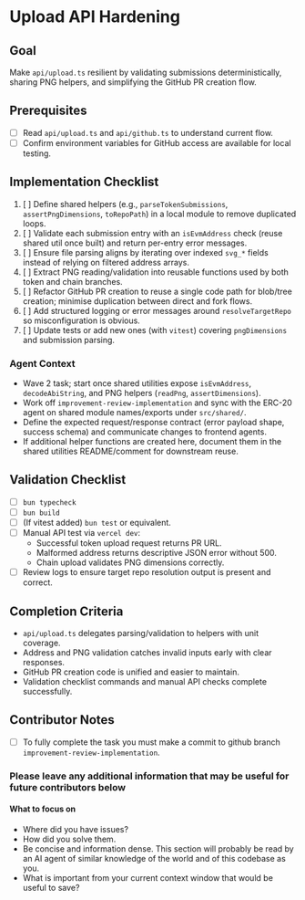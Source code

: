 # Upload API Hardening

## Goal

Make `api/upload.ts` resilient by validating submissions deterministically, sharing PNG helpers, and simplifying the GitHub PR creation flow.

## Prerequisites

- [ ] Read `api/upload.ts` and `api/github.ts` to understand current flow.
- [ ] Confirm environment variables for GitHub access are available for local testing.

## Implementation Checklist

1. [ ] Define shared helpers (e.g., `parseTokenSubmissions`, `assertPngDimensions`, `toRepoPath`) in a local module to remove duplicated loops.
2. [ ] Validate each submission entry with an `isEvmAddress` check (reuse shared util once built) and return per-entry error messages.
3. [ ] Ensure file parsing aligns by iterating over indexed `svg_*` fields instead of relying on filtered address arrays.
4. [ ] Extract PNG reading/validation into reusable functions used by both token and chain branches.
5. [ ] Refactor GitHub PR creation to reuse a single code path for blob/tree creation; minimise duplication between direct and fork flows.
6. [ ] Add structured logging or error messages around `resolveTargetRepo` so misconfiguration is obvious.
7. [ ] Update tests or add new ones (with `vitest`) covering `pngDimensions` and submission parsing.

### Agent Context

- Wave 2 task; start once shared utilities expose `isEvmAddress`, `decodeAbiString`, and PNG helpers (`readPng`, `assertDimensions`).
- Work off `improvement-review-implementation` and sync with the ERC-20 agent on shared module names/exports under `src/shared/`.
- Define the expected request/response contract (error payload shape, success schema) and communicate changes to frontend agents.
- If additional helper functions are created here, document them in the shared utilities README/comment for downstream reuse.

## Validation Checklist

- [ ] `bun typecheck`
- [ ] `bun build`
- [ ] (If vitest added) `bun test` or equivalent.
- [ ] Manual API test via `vercel dev`:
  - Successful token upload request returns PR URL.
  - Malformed address returns descriptive JSON error without 500.
  - Chain upload validates PNG dimensions correctly.
- [ ] Review logs to ensure target repo resolution output is present and correct.

## Completion Criteria

- `api/upload.ts` delegates parsing/validation to helpers with unit coverage.
- Address and PNG validation catches invalid inputs early with clear responses.
- GitHub PR creation code is unified and easier to maintain.
- Validation checklist commands and manual API checks complete successfully.

## Contributor Notes

- [ ] To fully complete the task you must make a commit to github branch `improvement-review-implementation`.

### Please leave any additional information that may be useful for future contributors below

#### What to focus on

- Where did you have issues?
- How did you solve them.
- Be concise and information dense. This section will probably be read by an AI agent of similar knowledge of the world and of this codebase as you.
- What is important from your current context window that would be useful to save?
